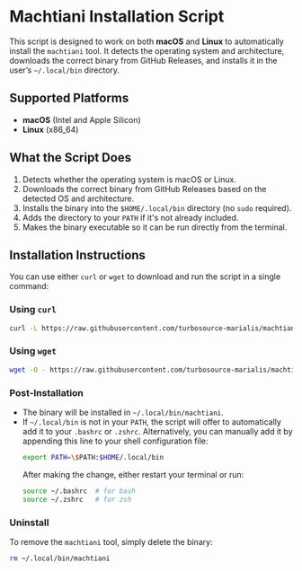 
# Machtiani Installation Script

This script is designed to work on both **macOS** and **Linux** to automatically install the `machtiani` tool. It detects the operating system and architecture, downloads the correct binary from GitHub Releases, and installs it in the user’s `~/.local/bin` directory.

## Supported Platforms
- **macOS** (Intel and Apple Silicon)
- **Linux** (x86_64)

## What the Script Does
1. Detects whether the operating system is macOS or Linux.
2. Downloads the correct binary from GitHub Releases based on the detected OS and architecture.
3. Installs the binary into the `$HOME/.local/bin` directory (no `sudo` required).
4. Adds the directory to your `PATH` if it's not already included.
5. Makes the binary executable so it can be run directly from the terminal.

## Installation Instructions

You can use either `curl` or `wget` to download and run the script in a single command:

### Using `curl`
```bash
curl -L https://raw.githubusercontent.com/turbosource-marialis/machtiani/main/install.sh | bash

```

### Using `wget`
```bash
wget -O - https://raw.githubusercontent.com/turbosource-marialis/machtiani/main/install.sh | bash

```

### Post-Installation

- The binary will be installed in `~/.local/bin/machtiani`.
- If `~/.local/bin` is not in your `PATH`, the script will offer to automatically add it to your `.bashrc` or `.zshrc`. Alternatively, you can manually add it by appending this line to your shell configuration file:
  ```bash
  export PATH=\$PATH:$HOME/.local/bin
  ```
  After making the change, either restart your terminal or run:
  ```bash
  source ~/.bashrc  # for bash
  source ~/.zshrc   # for zsh
  ```

### Uninstall
To remove the `machtiani` tool, simply delete the binary:
```bash
rm ~/.local/bin/machtiani
```
